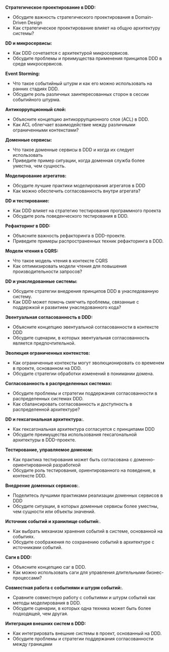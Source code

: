 **Стратегическое проектирование в DDD:**
- Обсудите важность стратегического проектирования в Domain-Driven Design
- Как стратегическое проектирование влияет на общую архитектуру системы?

**DD и микросервисы:**
- Как DDD сочетается с архитектурой микросервисов.
- Обсудите проблемы и преимущества применения принципов DDD в среде микросервисов.

**Event Storming:**
- Что такое событийный штурм и как его можно использовать на ранних стадиях DDD.
- Обсудите роль различных заинтересованных сторон в сессии событийного штурма.

**Антикоррупционный слой:**
- Объясните концепцию антикоррупционного слоя (ACL) в DDD.
- Как ACL облегчает взаимодействие между различными ограниченными контекстами?

**Доменные сервисы:**
- Что такое доменные сервисы в DDD и когда их следует использовать
- Приведите пример ситуации, когда доменная служба более уместна, чем сущность.

**Моделирование агрегатов:**
- Обсудите лучшие практики моделирования агрегатов в DDD
- Как можно обеспечить согласованность внутри агрегата?

**DD и тестирование:**
- Как DDD влияет на стратегию тестирования программного проекта
- Обсудите роль поведенческого тестирования в DDD.

**Рефакторинг в DDD:**
- Объясните важность рефакторинга в DDD-проекте.
- Приведите примеры распространенных техник рефакторинга в DDD.

**Модели чтения в CQRS:**
- Что такое модель чтения в контексте CQRS
- Как оптимизировать модели чтения для повышения производительности запросов?

**DD и унаследованные системы:**
- Обсудите стратегии внедрения принципов DDD в унаследованную систему.
- Как DDD может помочь смягчить проблемы, связанные с поддержкой и развитием унаследованного кода?

**Эвентуальная согласованность в DDD:**
- Объясните концепцию эвентуальной согласованности в контексте DDD
- Обсудите сценарии, в которых эвентуальная согласованность является предпочтительной.

**Эволюция ограниченных контекстов:**
- Как ограниченные контексты могут эволюционировать со временем в проекте, основанном на DDD.
- Обсудите стратегии обработки изменений в понимании домена.

**Согласованность в распределенных системах:**
- Обсудите проблемы и стратегии поддержания согласованности в распределенных системах DDD.
- Как сбалансировать согласованность и доступность в распределенной архитектуре?

**DD и гексагональная архитектура:**.
- Как гексагональная архитектура согласуется с принципами DDD
- Обсудите преимущества использования гексагональной архитектуры в DDD-проекте.

**Тестирование, управляемое доменом:**
- Как практика тестирования может быть согласована с доменно-ориентированной разработкой
- Обсудите роль тестирования, ориентированного на поведение, в контексте DDD.

**Внедрение доменных сервисов:**.
- Поделитесь лучшими практиками реализации доменных сервисов в DDD
- Обсудите ситуации, в которых доменные сервисы более уместны, чем сущности или объекты значений.

**Источник событий и хранилище событий:**.
- Как выбрать механизм хранения событий в системе, основанной на событиях.
- Обсудите соображения по сохранению событий в архитектуре с источниками событий.

**Саги в DDD:**
- Объясните концепцию саг в DDD.
- Как можно использовать саги для управления длительными бизнес-процессами?

**Совместная работа с событиями и штурм событий:**.
- Сравните совместную работу с событиями и штурм событий как методы моделирования в DDD.
- Обсудите сценарии, в которых одна техника может быть более подходящей, чем другая.

**Интеграция внешних систем в DDD:**
- Как интегрировать внешние системы в проект, основанный на DDD.
- Обсудите проблемы и стратегии поддержания согласованности между границами